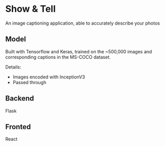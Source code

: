# Show & Tell

An image captioning application, able to accurately describe your photos

## Model

Built with Tensorflow and Keras, trained on the ~500,000 images and corresponding captions in the MS-COCO dataset. 

Details:

* Images encoded with InceptionV3
* Passed through 

## Backend

Flask 

## Fronted

React
